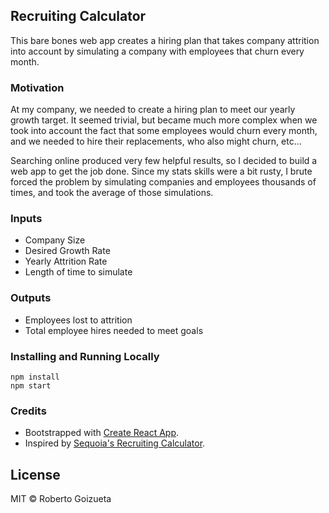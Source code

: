 ## Recruiting Calculator
This bare bones web app creates a hiring plan that takes company attrition into account by simulating a company with employees that churn every month.

### Motivation
At my company, we needed to create a hiring plan to meet our yearly growth target. It seemed trivial, but became much more complex when we took into account the fact that some employees would churn every month, and we needed to hire their replacements, who also might churn, etc...

Searching online produced very few helpful results, so I decided to build a web app to get the job done. Since my stats skills were a bit rusty, I brute forced the problem by simulating companies and employees thousands of times, and took the average of those simulations.

### Inputs
- Company Size
- Desired Growth Rate
- Yearly Attrition Rate
- Length of time to simulate

### Outputs
- Employees lost to attrition
- Total employee hires needed to meet goals

### Installing and Running Locally
```
npm install
npm start
```

### Credits
- Bootstrapped with [Create React App](https://github.com/facebookincubator/create-react-app).
- Inspired by [Sequoia's Recruiting Calculator](https://www.sequoiacap.com/recruiting-calculator#).

## License

MIT © Roberto Goizueta

